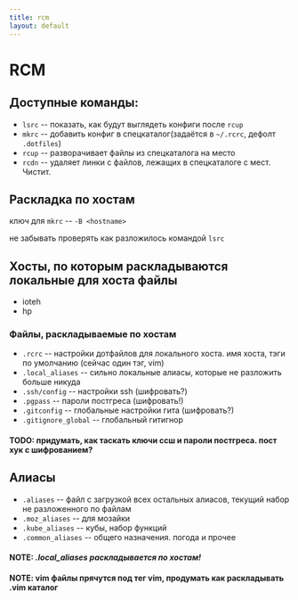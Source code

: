 ```yaml
---
title: rcm
layout: default
---
```

# RCM

## Доступные команды:

* `lsrc` -- показать, как будут выглядеть конфиги после `rcup`
* `mkrc` -- добавить конфиг в спецкаталог(задаётся в `~/.rcrc`, дефолт `.dotfiles`)
* `rcup` -- разворачивает файлы из спецкаталога на место
* `rcdn` -- удаляет линки с файлов, лежащих в спецкаталоге с мест. Чистит.

## Раскладка по хостам

ключ для `mkrc` -- `-B <hostname>`

не забывать проверять как разложилось командой `lsrc`

## Хосты, по которым раскладываются локальные для хоста файлы

* ioteh
* hp

### Файлы, раскладываемые по хостам

* `.rcrc` -- настройки дотфайлов для локального хоста. имя хоста, тэги по умолчанию (сейчас один тэг, vim)
* `.local_aliases` -- сильно локальные алиасы, которые не разложить больше никуда
* `.ssh/config` -- настройки ssh (шифровать?)
* `.pgpass` -- пароли постгреса (шифровать!)
* `.gitconfig` -- глобальные настройки гита (шифровать?)
* `.gitignore_global` -- глобальный гитигнор

#### TODO: придумать, как таскать ключи ссш и пароли постгреса. пост хук с шифрованием?

## Алиасы

* `.aliases` -- файл с загрузкой всех остальных алиасов, текущий набор не разложенного по файлам
* `.moz_aliases` -- для мозайки
* `.kube_aliases` -- кубы, набор функций
* `.common_aliases` -- общего назначения. погода и прочее

#### NOTE: *.local_aliases раскладывается по хостам!*

#### NOTE: vim файлы прячутся под тег vim, продумать как раскладывать .vim каталог
